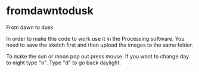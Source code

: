 # fromdawntodusk
From dawn to dusk

In order to make this code to work use it in the Processing software. You need to save the sketch first and then upload the images to the same folder.

To make the sun or moon pop out press mouse. If you want to change day to night type "n". Type "d" to go back daylight.
